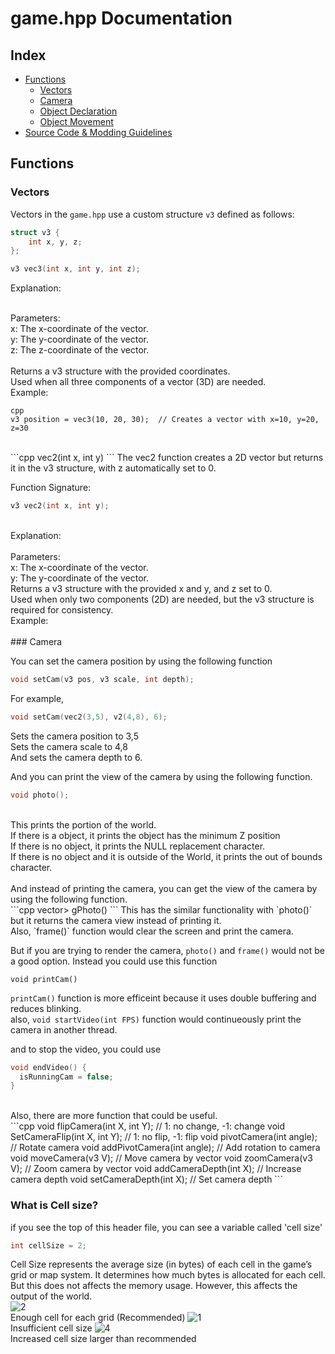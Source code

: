 # game.hpp Documentation

## Index

- [Functions](#functions)
  - [Vectors](#vectors)
  - [Camera](#camera)
  - [Object Declaration](#object-declaration)
  - [Object Movement](#object-movement)
- [Source Code & Modding Guidelines](#source-code--modding-guidelines)

## Functions

### Vectors

Vectors in the `game.hpp` use a custom structure `v3` defined as follows:

```cpp
struct v3 {
    int x, y, z;
};
```

```cpp
v3 vec3(int x, int y, int z);
```
Explanation:<br><br>

Parameters:<br>
x: The x-coordinate of the vector.<br>
y: The y-coordinate of the vector.<br>
z: The z-coordinate of the vector.<br>
<br>
Returns a v3 structure with the provided coordinates.<br>
Used when all three components of a vector (3D) are needed.<br>
Example:<br>
```
cpp
v3 position = vec3(10, 20, 30);  // Creates a vector with x=10, y=20, z=30
```
<br>
```cpp
vec2(int x, int y)
```
The vec2 function creates a 2D vector but returns it in the v3 structure, with z automatically set to 0.<br>

Function Signature:<br>

```cpp
v3 vec2(int x, int y);
```
<br>
Explanation:<br>
<br>
Parameters:<br>
x: The x-coordinate of the vector.<br>
y: The y-coordinate of the vector.<br>
Returns a v3 structure with the provided x and y, and z set to 0.<br>
Used when only two components (2D) are needed, but the v3 structure is required for consistency.<br>
Example:<br>
<br>
### Camera

You can set the camera position by using the following function<br>
```cpp
void setCam(v3 pos, v3 scale, int depth);
```

For example,
``` cpp
void setCam(vec2(3,5), v2(4,8), 6);
```
Sets the camera position to 3,5<br>
Sets the camera scale to 4,8<br>
And sets the camera depth to 6.<br>

And you can print the view of the camera by using the following function.<br>
``` cpp
void photo();
```
<br>
This prints the portion of the world.<br>
If there is a object, it prints the object has the minimum Z position<br>
If there is no object, it prints the NULL replacement character.<br>
If there is no object and it is outside of the World, it prints the out of bounds character.<br>
<br>
And instead of printing the camera, you can get the view of the camera by using the following function.<br>
```cpp
vector<vector<string>> gPhoto()
```
This has the similar functionality with `photo()` but it returns the camera view instead of printing it.<br>
Also, `frame()` function would clear the screen and print the camera.<br>

But if you are trying to render the camera, `photo()` and `frame()` would not be a good option. Instead you could use this function<br>

```
void printCam()
```
`printCam()` function is more efficeint because it uses double buffering and reduces blinking.<br>
also, `void startVideo(int FPS)` function would continueously print the camera in another thread. <br>

and to stop the video, you could use<br>
```cpp
void endVideo() {
  isRunningCam = false; 
}
```
<br>
Also, there are more function that could be useful.<br>
```cpp
void flipCamera(int X, int Y); // 1: no change, -1: change
void SetCameraFlip(int X, int Y); // 1: no flip, -1: flip
void pivotCamera(int angle); // Rotate camera
void addPivotCamera(int angle); // Add rotation to camera
void moveCamera(v3 V); // Move camera by vector
void zoomCamera(v3 V); // Zoom camera by vector
void addCameraDepth(int X); // Increase camera depth
void setCameraDepth(int X); // Set camera depth
```

### What is Cell size?
if you see the top of this header file, you can see a variable called 'cell size'<br>
```cpp
int cellSize = 2;
```
Cell Size represents the average size (in bytes) of each cell in the game’s grid or map system. It determines how much bytes is allocated for each cell.
But this does not affects the memory usage. However, this affects the output of the world.
<br>
![2](https://github.com/user-attachments/assets/0c298168-9af7-45f2-94d3-5973601fcae8)
<br>Enough cell for each grid (Recommended)
![1](https://github.com/user-attachments/assets/ed00f029-303a-426b-92ce-0d620b36ff84)
<br>Insufficient cell size
![4](https://github.com/user-attachments/assets/71cfac01-c7a1-4bd2-b93b-15d4ab143d0a)
<br>Increased cell size larger than recommended
